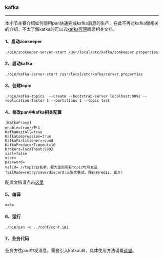 ### kafka
-----

本小节主要介绍如何使用pan快速完成kafka消息的生产，在此不再对kafka做相关的介绍，不太了解kafka的可以去[kafka官网](https://kafka.apache.org/)阅读相关文档。

#### 1、启动zookeeper
```shell
./bin/zookeeper-server-start /usr/local/etc/kafka/zookeeper.properties
```
#### 2、启动kafka
```shell
./bin/kafka-server-start /usr/local/etc/kafka/server.properties
```
#### 3、创建topic
```shell
./bin/kafka-topics  --create --bootstrap-server localhost:9092 --replication-factor 1 --partitions 1 --topic test
```
#### 4、修改pan中kafka相关配置
```shell
[KafkaProxy]
enable=true//开关
KafkaWaitAll=true
KafkaCompression=true
KafkaPartitioner=round
KafkaProducerTimeout=10
brokers=localhost:9092
sasl=false
user=
password=
valid= //topic白名单，若为空则所有topic均可发送
failMode=retry/save/discard(无限次重试、保存到redis、丢弃)

```
配置文档请点击[这里](config/config.md)

#### 5、编译
```shell
make
```
#### 6、运行
```shell
./bin/pan -c ../conf/conf.ini
```
#### 7、业务代码
业务方往pan中发消息，需要引入kafkautil，具体使用方法请看[这里](https://git.100tal.com/wangxiao_go_lib/xesTools/tree/master/kafkautil)。